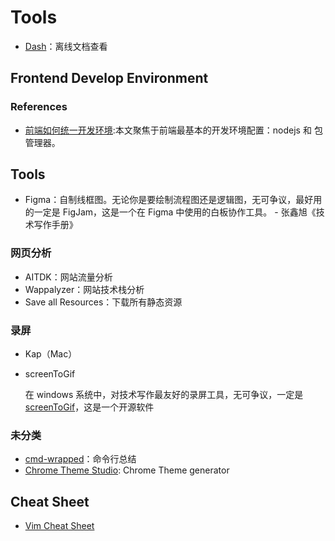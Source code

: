 # Tools
- [Dash](https://kapeli.com/dash)：离线文档查看

## Frontend Develop Environment
### References
- [前端如何统一开发环境](https://yutengjing.com/posts/前端如何统一开发环境/):本文聚焦于前端最基本的开发环境配置：nodejs 和 包管理器。
## Tools
- Figma：自制线框图。无论你是要绘制流程图还是逻辑图，无可争议，最好用的一定是 FigJam，这是一个在 Figma 中使用的白板协作工具。 - 张鑫旭《技术写作手册》

### 网页分析
- AITDK：网站流量分析
- Wappalyzer：网站技术栈分析
- Save all Resources：下载所有静态资源

### 录屏

- Kap（Mac）

- screenToGif

  在 windows 系统中，对技术写作最友好的录屏工具，无可争议，一定是 [screenToGif](https://www.screentogif.com)，这是一个开源软件

### 未分类

- [cmd-wrapped](https://github.com/YiNNx/cmd-wrapped)：命令行总结
- [Chrome Theme Studio](https://chrometheme.studio): Chrome Theme generator

## Cheat Sheet

- [Vim Cheat Sheet](https://vim.rtorr.com/)

